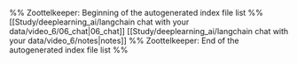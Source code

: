 %% Zoottelkeeper: Beginning of the autogenerated index file list  %%
 [[Study/deeplearning_ai/langchain chat with your data/video_6/06_chat|06_chat]]
 [[Study/deeplearning_ai/langchain chat with your data/video_6/notes|notes]]
%% Zoottelkeeper: End of the autogenerated index file list  %%
